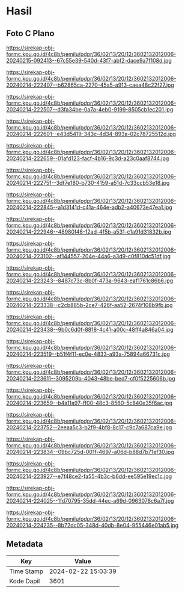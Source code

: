 # Hasil

## Foto C Plano

https://sirekap-obj-formc.kpu.go.id/4c8b/pemilu/pdpr/36/02/13/20/12/3602132012006-20240215-092413--67c55e39-540d-43f7-abf2-dace9a7f108d.jpg

https://sirekap-obj-formc.kpu.go.id/4c8b/pemilu/pdpr/36/02/13/20/12/3602132012006-20240214-222407--b62865ca-2270-45a5-a913-caea48c22f27.jpg

https://sirekap-obj-formc.kpu.go.id/4c8b/pemilu/pdpr/36/02/13/20/12/3602132012006-20240214-222507--d3fa34be-0a7a-4eb0-9199-8505cb1ec201.jpg

https://sirekap-obj-formc.kpu.go.id/4c8b/pemilu/pdpr/36/02/13/20/12/3602132012006-20240214-222601--e43d5419-343c-4d34-893a-02c78725512d.jpg

https://sirekap-obj-formc.kpu.go.id/4c8b/pemilu/pdpr/36/02/13/20/12/3602132012006-20240214-222659--01afd123-facf-4b16-9c3d-a23c0aaf8744.jpg

https://sirekap-obj-formc.kpu.go.id/4c8b/pemilu/pdpr/36/02/13/20/12/3602132012006-20240214-222751--3df7e180-b730-4159-a51d-7c33ccb53e18.jpg

https://sirekap-obj-formc.kpu.go.id/4c8b/pemilu/pdpr/36/02/13/20/12/3602132012006-20240214-222845--a1d3141d-c41a-464e-adb2-a40673e47ea1.jpg

https://sirekap-obj-formc.kpu.go.id/4c8b/pemilu/pdpr/36/02/13/20/12/3602132012006-20240214-222946--48980f46-12ad-4f5b-a531-c1a91d31832b.jpg

https://sirekap-obj-formc.kpu.go.id/4c8b/pemilu/pdpr/36/02/13/20/12/3602132012006-20240214-223102--af144557-204e-44a6-a3d9-c0f810dc51df.jpg

https://sirekap-obj-formc.kpu.go.id/4c8b/pemilu/pdpr/36/02/13/20/12/3602132012006-20240214-223243--8487c73c-8b0f-473a-9643-eaf1761c86b6.jpg

https://sirekap-obj-formc.kpu.go.id/4c8b/pemilu/pdpr/36/02/13/20/12/3602132012006-20240214-223338--c2cb885b-2ce7-426f-aa52-2674f108b9fb.jpg

https://sirekap-obj-formc.kpu.go.id/4c8b/pemilu/pdpr/36/02/13/20/12/3602132012006-20240214-223438--9b0c6d0f-8818-4c41-a00c-48ff4a846a04.jpg

https://sirekap-obj-formc.kpu.go.id/4c8b/pemilu/pdpr/36/02/13/20/12/3602132012006-20240214-223519--b51f4f11-ec0e-4833-a93a-75894a66731c.jpg

https://sirekap-obj-formc.kpu.go.id/4c8b/pemilu/pdpr/36/02/13/20/12/3602132012006-20240214-223611--3095209b-4043-48be-bed7-cf0f5225606b.jpg

https://sirekap-obj-formc.kpu.go.id/4c8b/pemilu/pdpr/36/02/13/20/12/3602132012006-20240214-223659--b4a11a97-ff00-48c3-8560-5c840e35f6ac.jpg

https://sirekap-obj-formc.kpu.go.id/4c8b/pemilu/pdpr/36/02/13/20/12/3602132012006-20240214-223752--2eeaa5c3-b2f9-4bf8-8c17-c9c7a687ca9e.jpg

https://sirekap-obj-formc.kpu.go.id/4c8b/pemilu/pdpr/36/02/13/20/12/3602132012006-20240214-223834--09bc725d-001f-4697-a06d-b88d7b71ef30.jpg

https://sirekap-obj-formc.kpu.go.id/4c8b/pemilu/pdpr/36/02/13/20/12/3602132012006-20240214-223927--e7f48ce2-fa55-4b3c-b6dd-ee595e19ec1c.jpg

https://sirekap-obj-formc.kpu.go.id/4c8b/pemilu/pdpr/36/02/13/20/12/3602132012006-20240214-224025--1fd70795-35dd-44ec-a69d-0963078c6a7f.jpg

https://sirekap-obj-formc.kpu.go.id/4c8b/pemilu/pdpr/36/02/13/20/12/3602132012006-20240214-224235--8b72dc05-348d-40db-8e04-955446e01ab5.jpg


## Metadata

| Key        | Value               |
| ---------- | ------------------- |
| Time Stamp | 2024-02-22 15:03:39 |
| Kode Dapil | 3601                |



